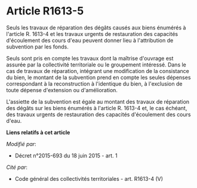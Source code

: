 # Article R1613-5

Seuls les travaux de réparation des dégâts causés aux biens énumérés à l'article R. 1613-4 et les travaux urgents de
restauration des capacités d'écoulement des cours d'eau peuvent donner lieu à l'attribution de subvention par les fonds. 

Seuls sont pris en compte les travaux dont la maîtrise d'ouvrage est assurée par la collectivité territoriale ou le
groupement intéressé. Dans le cas de travaux de réparation, intégrant une modification de la consistance du bien, le montant
de la subvention prend en compte les seules dépenses correspondant à la reconstruction à l'identique du bien, à l'exclusion
de toute dépense d'extension ou d'amélioration. 

L'assiette de la subvention est égale au montant des travaux de réparation des dégâts sur les biens énumérés à l'article R.
1613-4 et, le cas échéant, des travaux urgents de restauration des capacités d'écoulement des cours d'eau.

**Liens relatifs à cet article**

_Modifié par_:

  - Décret n°2015-693 du 18 juin 2015 - art. 1

_Cité par_:

  - Code général des collectivités territoriales - art. R1613-4 (V)
